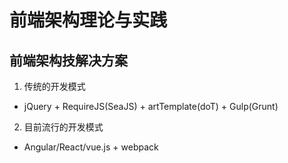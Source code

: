 
# 前端架构理论与实践


## 前端架构技解决方案

1. 传统的开发模式

* jQuery + RequireJS(SeaJS) + artTemplate(doT) + Gulp(Grunt)

2. 目前流行的开发模式

* Angular/React/vue.js + webpack